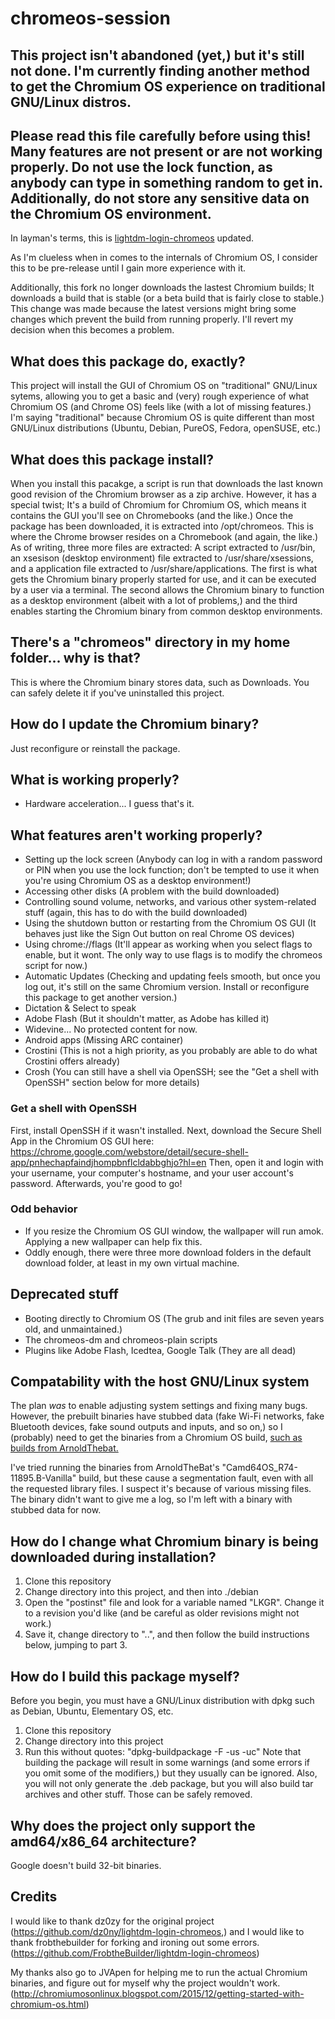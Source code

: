 # chromeos-session

## This project isn't abandoned (yet,) but it's still not done. I'm currently finding another method to get the Chromium OS experience on traditional GNU/Linux distros.

## Please read this file carefully before using this! Many features are not present or are not working properly. Do not use the lock function, as anybody can type in something random to get in. Additionally, do not store any sensitive data on the Chromium OS environment.

In layman's terms, this is [lightdm-login-chromeos](https://github.com/dz0ny/lightdm-login-chromeos) updated.

As I'm clueless when in comes to the internals of Chromium OS, I consider this to be pre-release until I gain more experience with it.

Additionally, this fork no longer downloads the lastest Chromium builds; It downloads a build that is stable (or a beta build that is fairly close to stable.) This change was made because the latest versions might bring some changes which prevent the build from running properly. I'll revert my decision when this becomes a problem.

## What does this package do, exactly?

This project will install the GUI of Chromium OS on "traditional" GNU/Linux sytems, allowing you to get a basic and (very) rough experience of what Chromium OS (and Chrome OS) feels like (with a lot of missing features.) I'm saying "traditional" because Chromium OS is quite different than most GNU/Linux distributions (Ubuntu, Debian, PureOS, Fedora, openSUSE, etc.)

## What does this package install?

When you install this pacakge, a script is run that downloads the last known good revision of the Chromium browser as a zip archive. However, it has a special twist; It's a build of Chromium for Chromium OS, which means it contains the GUI you'll see on Chromebooks (and the like.) Once the package has been downloaded, it is extracted into /opt/chromeos. This is where the Chrome browser resides on a Chromebook (and again, the like.) As of writing, three more files are extracted: A script extracted to /usr/bin, an xsesison (desktop environment) file extracted to /usr/share/xsessions, and a application file extracted to /usr/share/applications. The first is what gets the Chromium binary properly started for use, and it can be executed by a user via a terminal. The second allows the Chromium binary to function as a desktop environment (albeit with a lot of problems,) and the third enables starting the Chromium binary from common desktop environments.

## There's a "chromeos" directory in my home folder... why is that?

This is where the Chromium binary stores data, such as Downloads. You can safely delete it if you've uninstalled this project.

## How do I update the Chromium binary?

Just reconfigure or reinstall the package.

## What is working properly?
 
* Hardware acceleration... I guess that's it.

## What features aren't working properly?

* Setting up the lock screen (Anybody can log in with a random password or PIN when you use the lock function; don't be tempted to use it when you're using Chromium OS as a desktop environment!)
* Accessing other disks (A problem with the build downloaded)
* Controlling sound volume, networks, and various other system-related stuff (again, this has to do with the build downloaded)
* Using the shutdown button or restarting from the Chromium OS GUI (It behaves just like the Sign Out button on real Chrome OS devices)
* Using chrome://flags (It'll appear as working when you select flags to enable, but it wont. The only way to use flags is to modify the chromeos script for now.)
* Automatic Updates (Checking and updating feels smooth, but once you log out, it's still on the same Chromium version. Install or reconfigure this package to get another version.)
* Dictation & Select to speak
* Adobe Flash (But it shouldn't matter, as Adobe has killed it)
* Widevine... No protected content for now.
* Android apps (Missing ARC container)
* Crostini (This is not a high priority, as you probably are able to do what Crostini offers already)
* Crosh (You can still have a shell via OpenSSH; see the "Get a shell with OpenSSH" section below for more details)

### Get a shell with OpenSSH 

First, install OpenSSH if it wasn't installed.
Next, download the Secure Shell App in the Chromium OS GUI here: https://chrome.google.com/webstore/detail/secure-shell-app/pnhechapfaindjhompbnflcldabbghjo?hl=en
Then, open it and login with your username, your computer's hostname, and your user account's password. Afterwards, you're good to go!

### Odd behavior

* If you resize the Chromium OS GUI window, the wallpaper will run amok. Applying a new wallpaper can help fix this.
* Oddly enough, there were three more download folders in the default download folder, at least in my own virtual machine.

## Deprecated stuff

* Booting directly to Chromium OS (The grub and init files are seven years old, and unmaintained.)
* The chromeos-dm and chromeos-plain scripts
* Plugins like Adobe Flash, Icedtea, Google Talk (They are all dead)

## Compatability with the host GNU/Linux system

The plan *was* to enable adjusting system settings and fixing many bugs. However, the prebuilt binaries have stubbed data (fake Wi-Fi networks, fake Bluetooth devices, fake sound outputs and inputs, and so on,) so I (probably) need to get the binaries from a Chromium OS build, [such as builds from ArnoldThebat.](https://arnoldthebat.co.uk/wordpress/chromium-os/)

I've tried running the binaries from ArnoldTheBat's "Camd64OS_R74-11895.B-Vanilla" build, but these cause a segmentation fault, even with all the requested library files. I suspect it's because of various missing files.
The binary didn't want to give me a log, so I'm left with a binary with stubbed data for now.

## How do I change what Chromium binary is being downloaded during installation?

1. Clone this repository
2. Change directory into this project, and then into ./debian
3. Open the "postinst" file and look for a variable named "LKGR". Change it to a revision you'd like (and be careful as older revisions might not work.)
4. Save it, change directory to "..", and then follow the build instructions below, jumping to part 3.

## How do I build this package myself?
Before you begin, you must have a GNU/Linux distribution with dpkg such as Debian, Ubuntu, Elementary OS, etc.

1. Clone this repository
2. Change directory into this project
3. Run this without quotes: "dpkg-buildpackage -F -us -uc"
Note that building the package will result in some warnings (and some errors if you omit some of the modifiers,) but they usually can be ignored.
Also, you will not only generate the .deb package, but you will also build tar archives and other stuff. Those can be safely removed.

## Why does the project only support the amd64/x86_64 architecture?

Google doesn't build 32-bit binaries.

## Credits

I would like to thank dz0zy for the original project (https://github.com/dz0ny/lightdm-login-chromeos,) and I would like to thank frobthebuilder for forking and ironing out some errors. (https://github.com/FrobtheBuilder/lightdm-login-chromeos)

My thanks also go to JVApen for helping me to run the actual Chromium binaries, and figure out for myself why the project wouldn't work. (http://chromiumosonlinux.blogspot.com/2015/12/getting-started-with-chromium-os.html)
